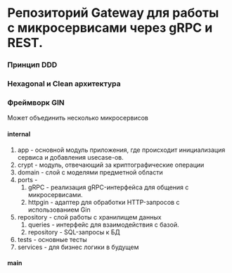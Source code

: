 # Репозиторий Gateway для работы с микросервисами через gRPC и REST.
### Принцип DDD
### Hexagonal и Clean архитектура
### Фреймворк GIN
Может объединить несколько микросервисов
#### internal
1. app - основной модуль приложения, где происходит инициализация сервиса и добавления usecase-ов.
2. crypt - модуль, отвечающий за криптографические операции
3. domain - слой с моделями предметной области
4. ports - 
    1. gRPC - реализация gRPC-интерфейса для общения с микросервисами.
    2. httpgin - адаптер для обработки HTTP-запросов с использованием Gin
5. repository - слой работы с хранилищем данных
    1. queries - интерфейс для взаимодействия с базой.
    2. repository - SQL-запросы к БД
6. tests - основные тесты
7. services - для бизнес логики в будущем
#### main